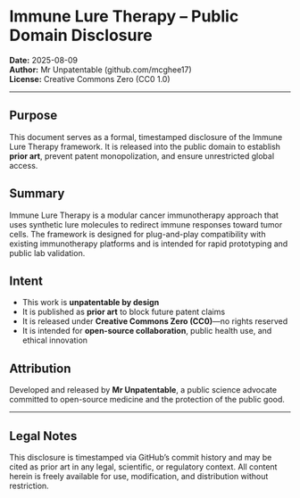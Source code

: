 # Immune Lure Therapy – Public Domain Disclosure  
**Date:** 2025-08-09  
**Author:** Mr Unpatentable (github.com/mcghee17)  
**License:** Creative Commons Zero (CC0 1.0)

---

## Purpose  
This document serves as a formal, timestamped disclosure of the Immune Lure Therapy framework. It is released into the public domain to establish **prior art**, prevent patent monopolization, and ensure unrestricted global access.

## Summary  
Immune Lure Therapy is a modular cancer immunotherapy approach that uses synthetic lure molecules to redirect immune responses toward tumor cells. The framework is designed for plug-and-play compatibility with existing immunotherapy platforms and is intended for rapid prototyping and public lab validation.

## Intent  
- This work is **unpatentable by design**  
- It is published as **prior art** to block future patent claims  
- It is released under **Creative Commons Zero (CC0)**—no rights reserved  
- It is intended for **open-source collaboration**, public health use, and ethical innovation

## Attribution  
Developed and released by **Mr Unpatentable**, a public science advocate committed to open-source medicine and the protection of the public good.

---

## Legal Notes  
This disclosure is timestamped via GitHub’s commit history and may be cited as prior art in any legal, scientific, or regulatory context. All content herein is freely available for use, modification, and distribution without restriction.
